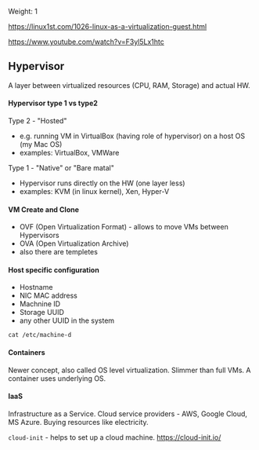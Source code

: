 Weight: 1

https://linux1st.com/1026-linux-as-a-virtualization-guest.html

https://www.youtube.com/watch?v=F3yl5Lx1htc

## Hypervisor

A layer between virtualized resources (CPU, RAM, Storage) and actual HW.

#### Hypervisor type 1 vs type2

Type 2 - "Hosted"

- e.g. running VM in VirtualBox (having role of hypervisor) on a host OS (my Mac OS)
- examples: VirtualBox, VMWare

Type 1 - "Native" or "Bare matal"

- Hypervisor runs directly on the HW (one layer less)
- examples: KVM (in linux kernel), Xen, Hyper-V

#### VM Create and Clone

- OVF (Open Virtualization Format) - allows to move VMs between Hypervisors
- OVA (Open Virtualization Archive) 
- also there are templetes

#### Host specific configuration

- Hostname
- NIC MAC address
- Machnine ID
- Storage UUID
- any other UUID in the system

`cat /etc/machine-d`

#### Containers

Newer concept, also called OS level virtualization. Slimmer than full VMs. A container uses underlying OS.

#### IaaS

Infrastructure as a Service. Cloud service providers - AWS, Google Cloud, MS Azure. Buying resources like electricity.

`cloud-init` - helps to set up a cloud machine. https://cloud-init.io/